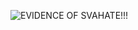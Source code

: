 

![EVIDENCE OF SVAHATE!!!]([my_video.mov](https://drive.google.com/file/d/1NyhA4_f7Z-2CEa9OdluKZwv-j_Azg_0e/preview))
